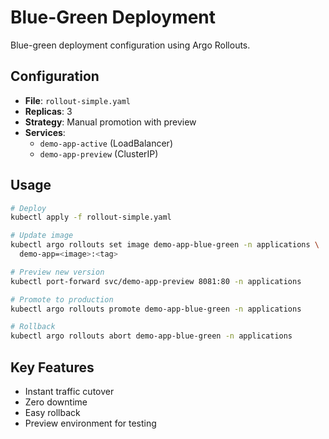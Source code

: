# Blue-Green Deployment

Blue-green deployment configuration using Argo Rollouts.

## Configuration

- **File**: `rollout-simple.yaml`
- **Replicas**: 3
- **Strategy**: Manual promotion with preview
- **Services**: 
  - `demo-app-active` (LoadBalancer)
  - `demo-app-preview` (ClusterIP)

## Usage

```bash
# Deploy
kubectl apply -f rollout-simple.yaml

# Update image
kubectl argo rollouts set image demo-app-blue-green -n applications \
  demo-app=<image>:<tag>

# Preview new version
kubectl port-forward svc/demo-app-preview 8081:80 -n applications

# Promote to production
kubectl argo rollouts promote demo-app-blue-green -n applications

# Rollback
kubectl argo rollouts abort demo-app-blue-green -n applications
```

## Key Features

- Instant traffic cutover
- Zero downtime
- Easy rollback
- Preview environment for testing
